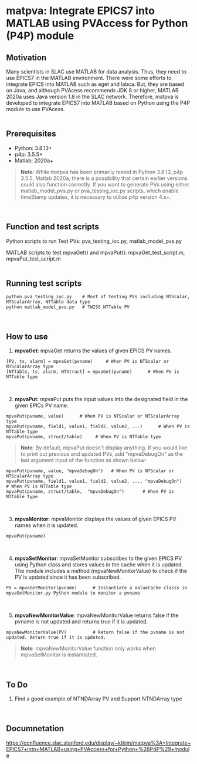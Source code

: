 # matpva: Integrate EPICS7 into MATLAB using PVAccess for Python (P4P) module

## Motivation
Many scientists in SLAC use MATLAB for data analysis. Thus, they need to use EPICS7 in the MATLAB environment. There were some efforts to integrate EPICS into MATLAB such as eget and labca. But, they are based on Java, and although PVAcess recommends JDK 8 or higher, MATLAB 2020a uses Java version 1.8 in the SLAC network. Therefore, matpva is developed to integrate EPICS7 into MATLAB based on Python using the P4P module to use PVAcess.
<br /><br />

## Prerequisites
- Python: 3.8.13+
- p4p: 3.5.5+
- Matlab: 2020a+

> **Note**: While matpva has been primarily tested in Python 3.8.13, p4p 3.5.5, Matlab 2020a, there is a possibility that certain earlier versions could also function correctly. If you want to generate PVs using either matlab_model_pvs.py or pva_testing_ioc.py scripts, which enable timeStamp updates, it is necessary to utilize p4p version 4.x+.

<br />

## Function and test scripts
Python scripts to run Test PVs: pva_testing_ioc.py, matlab_model_pvs.py

MATLAB scripts to test mpvaGet() and mpvaPut(): mpvaGet_test_script.m, mpvaPut_test_script.m 
<br /><br />

## Running test scripts
```
python pva_testing_ioc.py    # Most of testing PVs including NTScalar, NTScalarArray, NTTable data type
python matlab_model_pvs.py   # TWISS NTTable PV
```
<br />

## How to use
1. **mpvaGet**: mpvaGet returns the values of given EPICS PV names.
```
[PV, ts, alarm] = mpvaGet(pvname)     # When PV is NTScalar or NTScalarArray type
[NTTable, ts, alarm, NTStruct] = mpvaGet(pvname)      # When PV is NTTable type     
```
<br />

2. **mpvaPut**: mpvaPut puts the input values into the designated field in the given EPICs PV name.
```
mpvaPut(pvname, value)      # When PV is NTScalar or NTScalarArray type
mpvaPut(pvname, field1, value1, field2, value2, ...)      # When PV is NTTable type
mpvaPut(pvname, struct/table)     # When PV is NTTable type
```

> **Note**: By default, mpvaPut doesn't display anything. If you would like to print out previous and updated PVs, add "mpvaDebugOn" as the last argument input of the function as shown below:
```
mpvaPut(pvname, value, "mpvaDebugOn")   # When PV is NTScalar or NTScalarArray type
mpvaPut(pvname, field1, value1, field2, value2, ..., "mpvaDebugOn")     # When PV is NTTable type
mpvaPut(pvname, struct/table,  "mpvaDebugOn")       # When PV is NTTable type
```
<br />

3. **mpvaMonitor**: mpvaMonitor displays the values of given EPICS PV names when it is updated.
```
mpvaPut(pvname)
```
<br />

4. **mpvaSetMonitor**: mpvaSetMonitor subscribes to the given EPICS PV using Python class and stores values in the cache when it is updated.
The module includes a method (mpvaNewMonitorValue) to check if the PV is updated since it has been subscribed.
```
PV = mpvaSetMonitor(pvname)      # Instantiate a ValueCache classs in mpvaSetMonitor.py Python module to monitor a pvname
```
<br />

5. **mpvaNewMonitorValue**: mpvaNewMonitorValue returns false if the pvname is not updated and returns true if it is updated.
```
mpvaNewMonitorValue(PV)          # Return false if the pvname is not updated. Return true if it is updated.
```
> **Note**: mpvaNewMonitorValue function only works when mpvaSetMonitor is instantiated.

<br />

## To Do
1. Find a good example of NTNDArray PV and Support NTNDArray type

<br />

## Documnetation
https://confluence.slac.stanford.edu/display/~ktkim/matpva%3A+Integrate+EPICS7+into+MATLAB+using+PVAccess+for+Python+%28P4P%29+module
